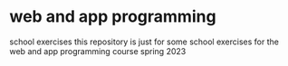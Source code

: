 # web and app programming
 school exercises
 this repository is just for some school exercises for the web and app programming course spring 2023